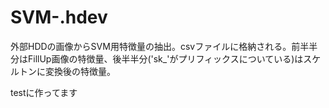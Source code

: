 # SVM-.hdev
外部HDDの画像からSVM用特徴量の抽出。csvファイルに格納される。前半半分はFillUp画像の特徴量、後半半分('sk_'がプリフィックスについている)はスケルトンに変換後の特徴量。

testに作ってます
